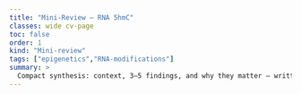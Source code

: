 ```yaml
---
title: "Mini-Review — RNA 5hmC"
classes: wide cv-page
toc: false
order: 1
kind: "Mini-review"
tags: ["epigenetics","RNA-modifications"]
summary: >
  Compact synthesis: context, 3–5 findings, and why they matter — written for speed-reading researchers.
---
```




